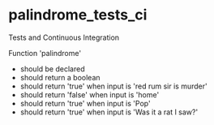 # palindrome_tests_ci
Tests and Continuous Integration

Function 'palindrome'
- should be declared
- should return a boolean
- should return 'true' when input is 'red rum sir is murder'
- should return 'false' when input is 'home'
- should return 'true' when input is 'Pop'
- should return 'true' when input is 'Was it a rat I saw?'